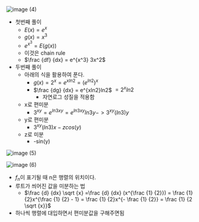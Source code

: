 ![image (4)](https://github.com/user-attachments/assets/559476d9-76b5-4f4f-8e35-e3a691ce9d19)


- 첫번째 풀이
    - $E(x) = e^x$
    - $g(x) = x^3$
    - $e^{x^3} = E(g(x))$
    - 이것은 chain rule
    - $\frac {df} {dx} = e^{x^3} 3x^2$
- 두번째 풀이
    - 아래의 식을 활용하여 푼다.
        - $g(x) = 2^x =e^{x ln2} = (e^{ln2})^x$
        - $\frac {dg} {dx} = e^{xln2}ln2$ $= 2^xln2$
            - 자연로그 성질을 적용함
    - x로 편미분
        - $3^{xy} = e^{ln3xy}= e^{ln3xy}ln3y -> 3^{xy}(ln3)y$
    - y로 편미분
        - $3^{xy}(ln3)x - zcos(y)$
    - z로 미분
        - -sin(y)

![image (5)](https://github.com/user-attachments/assets/eda1c5c9-68ad-4ab7-9fa2-bcbc8202496c)


![image (6)](https://github.com/user-attachments/assets/3a14e4b6-24d8-4d85-a09b-481109141f16)


- $f_n$이 표기될 때 n은 행렬의 위치이다.
- 루트가 씌어진 값을 미분하는 법
    - $\frac {d} {dx} \sqrt {x} =\frac {d} {dx} (x^{\frac {1} {2}}) = \frac {1} {2}x^{\frac {1} {2} - 1} = \frac {1} {2}x^{- \frac {1} {2}} = \frac {1} {2 \sqrt {x}}$
- 하나씩 행렬에 대입하면서 편미분값을 구해주면됨